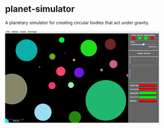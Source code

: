 # planet-simulator
A planetary simulator for creating circular bodies that act under gravity.<br/><br/>
<img src="planet-simulator.png"/>
